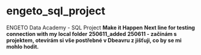 # engeto_sql_project
ENGETO Data Academy - SQL Project
**Make it Happen**
**Next line for testing connection with my local folder**
**250611_added**
**250611 - začínám s projektem, otevírám si vše postřebné v Dbeavru z jišťuji, co by se mi mohlo hodit.** 
